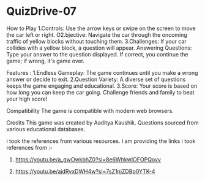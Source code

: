 # QuizDrive-07

How to Play
1.Controls: Use the arrow keys or swipe on the screen to move the car left or right.
O2.bjective: Navigate the car through the oncoming traffic of yellow blocks without touching them.
3.Challenges: If your car collides with a yellow block, a question will appear.
Answering Questions: Type your answer to the question displayed. If correct, you continue the game; if wrong, it's game over.

Features :
1.Endless Gameplay: The game continues until you make a wrong answer or decide to exit.
2.Question Variety: A diverse set of questions keeps the game engaging and educational.
3.Score: Your score is based on how long you can keep the car going. Challenge friends and family to beat your high score!

Compatibility
The game is compatible with modern web browsers.

Credits
This game was created by Aaditya Kaushik.
Questions sourced from various educational databases.

i took the references from various resources. I am providing the links i took references from :-
1. https://youtu.be/a_gwOwkbhZ0?si=8e6WhkwIOFOPQovv

2. https://youtu.be/ajdRvxDWH4w?si=7sZ1njZDBp0YTK-4
